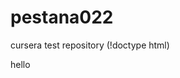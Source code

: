 # pestana022
cursera test repository
(!doctype html)
<html>
  <body>
    <p>hello</p>
    </body>
      </html>
